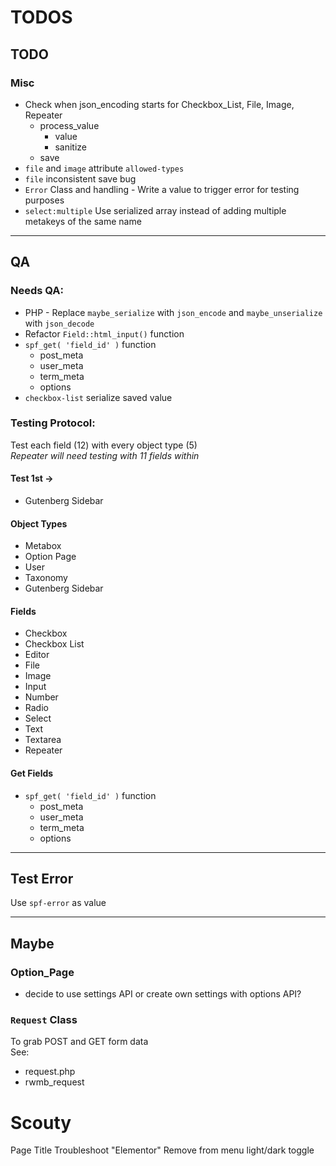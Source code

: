 # TODOS

## TODO

### Misc
- Check when json_encoding starts for Checkbox_List, File, Image, Repeater
    - process_value
        - value
        - sanitize
    - save
- `file` and `image` attribute `allowed-types`
- `file` inconsistent save bug
- `Error` Class and handling - Write a value to trigger error for testing purposes
- `select:multiple` Use serialized array instead of adding multiple metakeys of the same name

------------------------------------------

## QA
### Needs QA:
- PHP - Replace `maybe_serialize` with `json_encode` and `maybe_unserialize` with `json_decode`
- Refactor `Field::html_input()` function  
- `spf_get( 'field_id' )` function  
    - post_meta
    - user_meta
    - term_meta
    - options
- `checkbox-list` serialize saved value  

### Testing Protocol:
Test each field (12) with every object type (5)  
*Repeater will need testing with 11 fields within*

#### Test 1st ->
- Gutenberg Sidebar


#### Object Types
- Metabox
- Option Page
- User
- Taxonomy
- Gutenberg Sidebar

#### Fields
- Checkbox
- Checkbox List
- Editor
- File
- Image
- Input
- Number
- Radio
- Select
- Text
- Textarea
- Repeater

#### Get Fields
- `spf_get( 'field_id' )` function  
    - post_meta
    - user_meta
    - term_meta
    - options

------------------------------------------

## Test Error
Use `spf-error` as value

------------------------------------------

## Maybe

### Option_Page
- decide to use settings API or create own settings with options API?

### `Request` Class 
To grab POST and GET form data  
See:  
- request.php
- rwmb_request


# Scouty
Page Title
Troubleshoot "Elementor"
Remove from menu light/dark toggle
